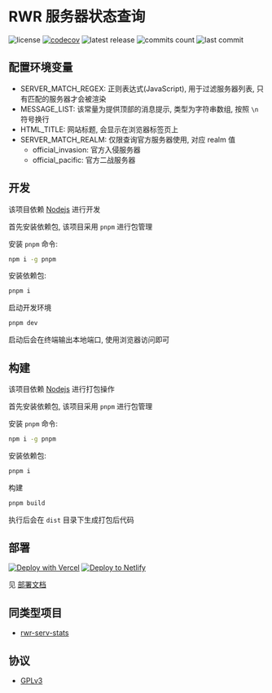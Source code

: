 # RWR 服务器状态查询

![license](https://badgen.net/github/license/Kreedzt/rwr-server-stats)
[![codecov](https://codecov.io/gh/Kreedzt/rwr-server-stats/branch/master/graph/badge.svg?token=OLK64A6MAM)](https://codecov.io/gh/Kreedzt/rwr-server-stats)
![latest release](https://badgen.net/github/release/Kreedzt/rwr-server-stats)
![commits count](https://badgen.net/github/commits/Kreedzt/rwr-server-stats)
![last commit](https://badgen.net/github/last-commit/Kreedzt/rwr-server-stats)

## 配置环境变量

- SERVER_MATCH_REGEX: 正则表达式(JavaScript), 用于过滤服务器列表, 只有匹配的服务器才会被渲染
- MESSAGE_LIST: 该常量为提供顶部的消息提示, 类型为字符串数组, 按照 `\n` 符号换行
- HTML_TITLE: 网站标题, 会显示在浏览器标签页上
- SERVER_MATCH_REALM: 仅限查询官方服务器使用, 对应 realm 值
  + official_invasion: 官方入侵服务器
  + official_pacific: 官方二战服务器

## 开发

该项目依赖 [Nodejs](https://nodejs.org/en/) 进行开发

首先安装依赖包, 该项目采用 `pnpm` 进行包管理

安装 `pnpm` 命令:

```sh
npm i -g pnpm
```

安装依赖包:

```sh
pnpm i
```

启动开发环境

```sh
pnpm dev
```

启动后会在终端输出本地端口, 使用浏览器访问即可

## 构建

该项目依赖 [Nodejs](https://nodejs.org/en/) 进行打包操作

首先安装依赖包, 该项目采用 `pnpm` 进行包管理

安装 `pnpm` 命令:

```sh
npm i -g pnpm
```

安装依赖包:

```sh
pnpm i
```

构建

```sh
pnpm build
```

执行后会在 `dist` 目录下生成打包后代码

## 部署

[![Deploy with Vercel](https://vercel.com/button)](https://vercel.com/new/clone?repository-url=https%3A%2F%2Fgithub.com%2FKreedzt%2Frwr-server-stats&env=MESSAGE_LIST,SERVER_MATCH_REGEX,HTML_TITLE,SERVER_MATCH_REALM&envDescription=SERVER_MATCH_REGEX%3A%20%E4%B8%BA%E6%AD%A3%E5%88%99%E8%A1%A8%E8%BE%BE%E5%BC%8F(JavaScript)%2C%20%E5%8F%AA%E6%9C%89%E5%8C%B9%E9%85%8D%E7%9A%84%E6%9C%8D%E5%8A%A1%E5%99%A8%E6%89%8D%E4%BC%9A%E8%A2%AB%E6%B8%B2%E6%9F%93&envLink=https%3A%2F%2Fgithub.com%2FKreedzt%2Frwr-server-stats%2Fblob%2Fmaster%2FREADME.md%23%25E9%2585%258D%25E7%25BD%25AE%25E7%258E%25AF%25E5%25A2%2583%25E5%258F%2598%25E9%2587%258F&project-name=rwr-server-stats&repository-name=rwr-server-stats)
[![Deploy to Netlify](https://www.netlify.com/img/deploy/button.svg)](https://app.netlify.com/start/deploy?repository=https://github.com/Kreedzt/rwr-server-stats)

见 [部署文档](https://github.com/Kreedzt/rwr-server-stats/blob/master/DEPLOYMENT.md)

## 同类型项目

- [rwr-serv-stats](https://github.com/frg2089/rwr-serv-stats)

## 协议

- [GPLv3](https://opensource.org/licenses/GPL-3.0)
